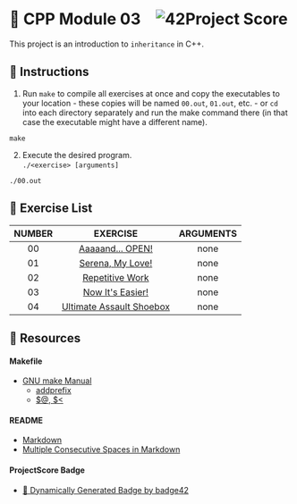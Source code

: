 # :large_orange_diamond: CPP Module 03 &ensp; ![42Project Score](https://badge42.herokuapp.com/api/project/floogman/CPP%20Module%2003)

This project is an introduction to `inheritance` in C++.

## :small_orange_diamond: Instructions

1. Run `make` to compile all exercises at once and copy the executables to your location - these copies will be named `00.out`, `01.out`, etc. - or `cd` into each directory separately and run the make command there (in that case the executable might have a different name).
```
make
```

2. Execute the desired program.<br>
`./<exercise> [arguments]`
```
./00.out
```

## :small_orange_diamond: Exercise List
NUMBER | EXERCISE | ARGUMENTS
:-----:|:--------:|:--------:
00 | [Aaaaand... OPEN!](./ex00) | none
01 | [Serena, My Love!](./ex01) | none
02 | [Repetitive Work](./ex02) | none
03 | [Now It's Easier!](./ex03) | none
04 | [Ultimate Assault Shoebox](./ex04) | none

## :small_orange_diamond: Resources
#### Makefile
- [GNU make Manual](https://www.gnu.org/software/make/manual/make.html)
    - [addprefix](https://www.gnu.org/software/make/manual/make.html#File-Name-Functions)
    - [$@, $<](https://www.gnu.org/software/make/manual/html_node/Automatic-Variables.html#Automatic-Variables)
#### README
- [Markdown](https://docs.github.com/en/github/writing-on-github/getting-started-with-writing-and-formatting-on-github/basic-writing-and-formatting-syntax)
- [Multiple Consecutive Spaces in Markdown](https://steemit.com/markdown/@jamesanto/how-to-add-multiple-spaces-between-texts-in-markdown)
#### ProjectScore Badge
- [🚀 Dynamically Generated Badge by badge42](https://github.com/JaeSeoKim/badge42)
